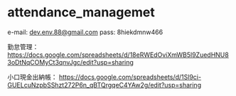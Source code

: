 # attendance_managemet

e-mail: dev.env.88@gmail.com
pass: 8hiekdmnw466

勤怠管理：
https://docs.google.com/spreadsheets/d/18eRWEdOviXmWB5l9ZuedHNU83oDtNqCOMyCt3qnvJgc/edit?usp=sharing

小口現金出納帳：
https://docs.google.com/spreadsheets/d/1Sl9ci-GUELcuNzpbSShzt272P6n_qBTQrgqeC4YAw2g/edit?usp=sharing

